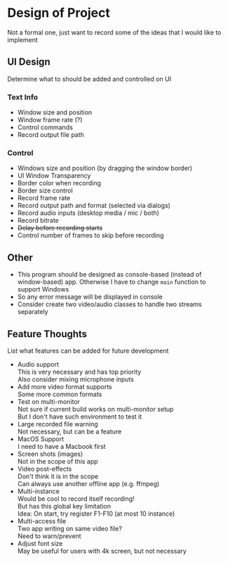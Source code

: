 # Design of Project

Not a formal one, just want to record some of the ideas that I would like to implement

## UI Design

Determine what to should be added and controlled on UI

### Text Info

* Window size and position  
* Window frame rate (?)  
* Control commands  
* Record output file path  


### Control

* Windows size and position (by dragging the window border)  
* UI Window Transparency  
* Border color when recording  
* Border size control  
* Record frame rate  
* Record output path and format (selected via dialogs)  
* Record audio inputs (desktop media / mic / both)  
* Record bitrate  
* ~~Delay before recording starts~~  
* Control number of frames to skip before recording  

## Other

* This program should be designed as console-based (instead of window-based) app. Otherwise I have to change `main` function to support Windows  
* So any error message will be displayed in console  
* Consider create two video/audio classes to handle two streams separately  

## Feature Thoughts  

List what features can be added for future development  

* Audio support  
  This is very necessary and has top priority  
  Also consider mixing microphone inputs  
* Add more video format supports  
  Some more common formats  
* Test on multi-monitor  
  Not sure if current build works on multi-monitor setup  
  But I don't have such environment to test it  
* Large recorded file warning  
  Not necessary, but can be a feature    
* MacOS Support  
  I need to have a Macbook first  
* Screen shots (images)  
  Not in the scope of this app  
* Video post-effects  
  Don't think it is in the scope  
  Can always use another offline app (e.g. ffmpeg)  
* Multi-instance  
  Would be cool to record itself recording!  
  But has this global key limitation  
  Idea: On start, try register F1-F10 (at most 10 instance)  
* Multi-access file  
  Two app writing on same video file?  
  Need to warn/prevent  
* Adjust font size  
  May be useful for users with 4k screen, but not necessary  